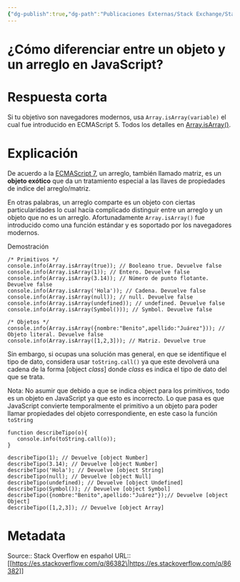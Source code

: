 ```yaml
---
{"dg-publish":true,"dg-path":"Publicaciones Externas/Stack Exchange/Stack Overflow en español/es.stackoverflow.com-86382.md","permalink":"/publicaciones-externas/stack-exchange/stack-overflow-en-espanol/es-stackoverflow-com-86382/","title":"¿Cómo diferenciar entre un objeto y un arreglo en JavaScript?","hide":true,"noteIcon":"\"0\"","created":"2024-04-03T12:49:10.505-06:00","updated":"2024-04-05T16:43:51.995-06:00"}
---
```


# ¿Cómo diferenciar entre un objeto y un arreglo en JavaScript?

# Respuesta corta

Si tu objetivo son navegadores modernos, usa `Array.isArray(variable)` el cual fue introducido en ECMAScript 5. Todos los detalles en [Array.isArray()][1].

# Explicación

De acuerdo a la [ECMAScript 7][2],  un arreglo, también llamado matriz, es un **objeto exótico** que da un tratamiento especial a las llaves de propiedades de indice del arreglo/matriz.

En otras palabras, un arreglo comparte es un objeto con ciertas particularidades lo cual hacía complicado distinguir entre un arreglo y un objeto que no es un arreglo. Afortunadamente `Array.isArray()` fue introducido como una función estándar y es soportado por los navegadores modernos.

Demostración

<!-- begin snippet: js hide: false console: true babel: false -->

<!-- language: lang-js -->

    /* Primitivos */
    console.info(Array.isArray(true)); // Booleano true. Devuelve false
    console.info(Array.isArray(1)); // Entero. Devuelve false
    console.info(Array.isArray(3.14)); // Número de punto flotante. Devuelve false
    console.info(Array.isArray('Hola')); // Cadena. Devuelve false
    console.info(Array.isArray(null)); // null. Devuelve false
    console.info(Array.isArray(undefined)); // undefined. Devuelve false
    console.info(Array.isArray(Symbol())); // Symbol. Devuelve false

    /* Objetos */
    console.info(Array.isArray({nombre:"Benito",apellido:"Juárez"})); // Objeto literal. Devuelve false
    console.info(Array.isArray([1,2,3])); // Matriz. Devuelve true

<!-- end snippet -->



Sin embargo, si ocupas una solución mas general, en que se identifique el tipo de dato, considera usar `toString.call()` ya que este devolverá una cadena de la forma [object _class_] donde _class_ es indica el tipo de dato del que se trata.

Nota: No asumir que debido a que se indica object para los primitivos, todo es un objeto en JavaScript ya que esto es incorrecto. Lo que pasa es que JavaScript convierte temporalmente el primitivo a un objeto para poder llamar propiedades del objeto correspondiente, en este caso la función `toString`

<!-- begin snippet: js hide: false console: true babel: false -->

<!-- language: lang-js -->

    function describeTipo(o){
       console.info(toString.call(o));
    }

    describeTipo(1); // Devuelve [object Number]
    describeTipo(3.14); // Devuelve [object Number]
    describeTipo('Hola'); // Devuelve [object String]
    describeTipo(null); // Devuelve [object Null]
    describeTipo(undefined); // Devuelve [object Undefined]
    describeTipo(Symbol()); // Devuelve [object Symbol]
    describeTipo({nombre:"Benito",apellido:"Juárez"});// Devuelve [object Object]
    describeTipo([1,2,3]); // Devuelve [object Array]

<!-- end snippet -->

  [1]: https://developer.mozilla.org/es/docs/Web/JavaScript/Referencia/Objetos_globales/Array/isArray
  [2]: http://ecma-international.org/ecma-262/7.0/#sec-array-exotic-objects

# Metadata
Source:: Stack Overflow en español
URL:: [[https://es.stackoverflow.com/q/86382\|https://es.stackoverflow.com/q/86382]]

